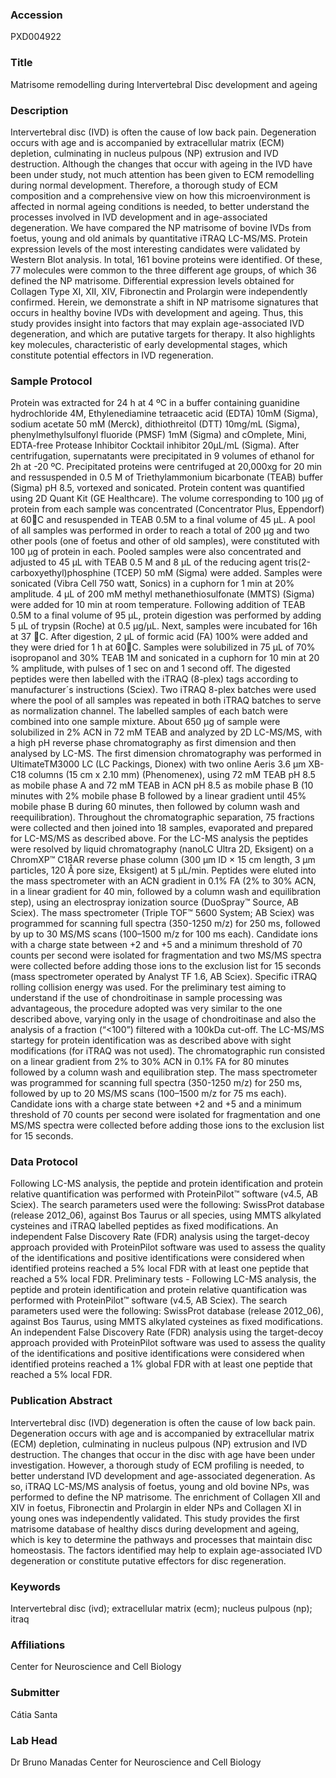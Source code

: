 ### Accession
PXD004922

### Title
Matrisome remodelling during Intervertebral Disc development and ageing

### Description
Intervertebral disc (IVD) is often the cause of low back pain. Degeneration occurs with age and is accompanied by extracellular matrix (ECM) depletion, culminating in nucleus pulpous (NP) extrusion and IVD destruction.  Although the changes that occur with ageing in the IVD have been under study, not much attention has been given to ECM remodelling during normal development. Therefore, a thorough study of ECM composition and a comprehensive view on how this microenvironment is affected in normal ageing conditions is needed, to better understand the processes involved in IVD development and in age-associated degeneration.  We have compared the NP matrisome of bovine IVDs from foetus, young and old animals by quantitative iTRAQ LC-MS/MS. Protein expression levels of the most interesting candidates were validated by Western Blot analysis. In total, 161 bovine proteins were identified. Of these, 77 molecules were common to the three different age groups, of which 36 defined the NP matrisome. Differential expression levels obtained for Collagen Type XI, XII, XIV, Fibronectin and Prolargin were independently confirmed.  Herein, we demonstrate a shift in NP matrisome signatures that occurs in healthy bovine IVDs with development and ageing. Thus, this study provides insight into factors that may explain age-associated IVD degeneration, and which are putative targets for therapy. It also highlights key molecules, characteristic of early developmental stages, which constitute potential effectors in IVD regeneration.

### Sample Protocol
Protein was extracted for 24 h at 4 ºC in a buffer containing guanidine hydrochloride 4M, Ethylenediamine tetraacetic acid (EDTA) 10mM (Sigma), sodium acetate 50 mM (Merck), dithiothreitol (DTT) 10mg/mL (Sigma), phenylmethylsulfonyl fluoride (PMSF) 1mM (Sigma) and cOmplete, Mini, EDTA-free Protease Inhibitor Cocktail inhibitor 20μL/mL (Sigma). After centrifugation, supernatants were precipitated in 9 volumes of ethanol for 2h at -20 ºC.  Precipitated proteins were centrifuged at 20,000xg for 20 min and ressuspended in 0.5 M of Triethylammonium bicarbonate (TEAB) buffer (Sigma) pH 8.5, vortexed and sonicated. Protein content was quantified using 2D Quant Kit (GE Healthcare). The volume corresponding to 100 μg of protein from each sample was concentrated (Concentrator Plus, Eppendorf) at 60C and resuspended in TEAB 0.5M to a final volume of 45 μL. A pool of all samples was performed in order to reach a total of 200 μg and two other pools (one of foetus and other of old samples), were constituted with 100 μg of protein in each. Pooled samples were also concentrated and adjusted to 45 μL with TEAB 0.5 M and 8 μL of the reducing agent tris(2-carboxyethyl)phosphine (TCEP) 50 mM (Sigma) were added. Samples were sonicated (Vibra Cell 750 watt, Sonics) in a cuphorn for 1 min at 20% amplitude. 4 μL of 200 mM methyl methanethiosulfonate (MMTS) (Sigma) were added for 10 min at room temperature. Following addition of TEAB 0.5M to a final volume of 95 µL, protein digestion was performed by adding 5 μL of trypsin (Roche) at 0.5 μg/μL. Next, samples were incubated for 16h at 37 C. After digestion, 2 μL of formic acid (FA) 100% were added and they were dried for 1 h at 60C. Samples were solubilized in 75 μL of 70% isopropanol and 30% TEAB 1M and sonicated in a cuphorn for 10 min at 20 % amplitude, with pulses of 1 sec on and 1 second off. The digested peptides were then labelled with the iTRAQ (8-plex) tags according to manufacturer´s instructions (Sciex). Two iTRAQ 8-plex batches were used where the pool of all samples was repeated in both iTRAQ batches to serve as normalization channel. The labelled samples of each batch were combined into one sample mixture.  About 650 µg of sample were solubilized in 2% ACN in 72 mM TEAB and analyzed by 2D LC-MS/MS, with a high pH reverse phase chromatography as first dimension and then analysed by LC-MS. The first dimension chromatography was performed in UltimateTM3000 LC (LC Packings, Dionex) with two online Aeris 3.6 µm XB-C18 columns (15 cm x 2.10 mm) (Phenomenex), using 72 mM TEAB pH 8.5 as mobile phase A and 72 mM TEAB in ACN pH 8.5 as mobile phase B (10 minutes with 2% mobile phase B followed by a linear gradient until 45% mobile phase B during 60 minutes, then followed by column wash and reequilibration).  Throughout the chromatographic separation, 75 fractions were collected and then joined into 18 samples, evaporated and prepared for LC-MS/MS as described above.  For the LC-MS analysis the peptides were resolved by liquid chromatography (nanoLC Ultra 2D, Eksigent) on a ChromXP™ C18AR reverse phase column (300 μm ID × 15 cm length, 3 μm particles, 120 Å pore size, Eksigent) at 5 μL/min. Peptides were eluted into the mass spectrometer with an ACN gradient in 0.1% FA (2% to 30% ACN, in a linear gradient for 40 min, followed by a column wash and equilibration step), using an electrospray ionization source (DuoSpray™  Source, AB Sciex).  The mass spectrometer (Triple TOF™ 5600 System; AB Sciex) was programmed for scanning full spectra (350-1250 m/z) for 250 ms, followed by up to 30 MS/MS scans (100–1500 m/z for 100 ms each). Candidate ions with a charge state between +2 and +5 and a minimum threshold of 70 counts per second were isolated for fragmentation and two MS/MS spectra were collected before adding those ions to the exclusion list for 15 seconds (mass spectrometer operated by Analyst TF 1.6, AB Sciex). Specific iTRAQ rolling collision energy was used. For the preliminary test aiming to understand if the use of chondroitinase in sample processing was advantageous, the procedure adopted was very similar to the one described above, varying only in the usage of chondroitinase and also the analysis of a fraction (“<100”) filtered with a 100kDa cut-off. The LC-MS/MS startegy for protein identification was as described above with sight modifications (for iTRAQ was not used). The chromatographic run consisted on a linear gradient from 2% to 30% ACN in 0.1% FA for 80 minutes followed by a column wash and equilibration step. The mass spectrometer was programmed for scanning full spectra (350-1250 m/z) for 250 ms, followed by up to 20 MS/MS scans (100–1500 m/z for 75 ms each). Candidate ions with a charge state between +2 and +5 and a minimum threshold of 70 counts per second were isolated for fragmentation and one MS/MS spectra were collected before adding those ions to the exclusion list for 15 seconds.

### Data Protocol
Following LC-MS analysis, the peptide and protein identification and protein relative quantification was performed with ProteinPilot™ software (v4.5, AB Sciex). The search parameters used were the following: SwissProt database (release 2012_06), against Bos Taurus or all species, using MMTS alkylated cysteines and iTRAQ labelled peptides as fixed modifications. An independent False Discovery Rate (FDR) analysis using the target-decoy approach provided with ProteinPilot software was used to assess the quality of the identifications and positive identifications were considered when identified proteins reached a 5% local FDR with at least one peptide that reached a 5% local FDR. Preliminary tests - Following LC-MS analysis, the peptide and protein identification and protein relative quantification was performed with ProteinPilot™ software (v4.5, AB Sciex). The search parameters used were the following: SwissProt database (release 2012_06), against Bos Taurus, using MMTS alkylated cysteines as fixed modifications. An independent False Discovery Rate (FDR) analysis using the target-decoy approach provided with ProteinPilot software was used to assess the quality of the identifications and positive identifications were considered when identified proteins reached a 1% global FDR with at least one peptide that reached a 5% local FDR.

### Publication Abstract
Intervertebral disc (IVD) degeneration is often the cause of low back pain. Degeneration occurs with age and is accompanied by extracellular matrix (ECM) depletion, culminating in nucleus pulpous (NP) extrusion and IVD destruction. The changes that occur in the disc with age have been under investigation. However, a thorough study of ECM profiling is needed, to better understand IVD development and age-associated degeneration. As so, iTRAQ LC-MS/MS analysis of foetus, young and old bovine NPs, was performed to define the NP matrisome. The enrichment of Collagen XII and XIV in foetus, Fibronectin and Prolargin in elder NPs and Collagen XI in young ones was independently validated. This study provides the first matrisome database of healthy discs during development and ageing, which is key to determine the pathways and processes that maintain disc homeostasis. The factors identified may help to explain age-associated IVD degeneration or constitute putative effectors for disc regeneration.

### Keywords
Intervertebral disc (ivd); extracellular matrix (ecm); nucleus pulpous (np); itraq

### Affiliations
Center for Neuroscience and Cell Biology

### Submitter
Cátia Santa

### Lab Head
Dr Bruno Manadas
Center for Neuroscience and Cell Biology


